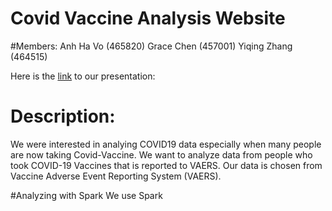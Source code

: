 # Covid Vaccine Analysis Website 

#Members:
Anh Ha Vo (465820)
Grace Chen (457001)
Yiqing Zhang (464515)

Here is the [link](https://docs.google.com/presentation/d/1ZDso8ozNYUeNIeNqH7aPHa4RfmYP0OogNlmidDm01z4/edit#slide=id.gd5d4def508_0_565) to our presentation:

# Description:
We were interested in analying COVID19 data especially when many people are now taking Covid-Vaccine. We want to analyze data from people who took COVID-19 Vaccines that is reported to VAERS. Our data is chosen from Vaccine Adverse Event Reporting System (VAERS).

#Analyzing with Spark
We use Spark
